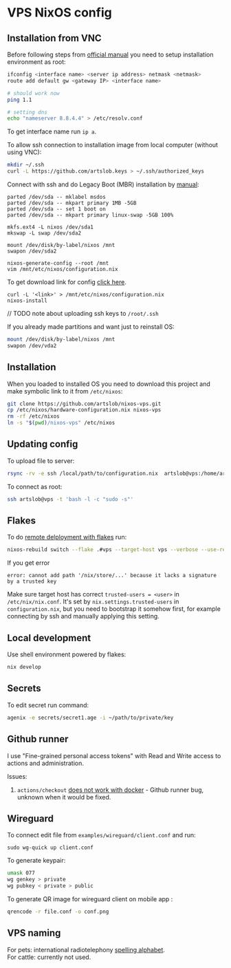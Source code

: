 # VPS NixOS config

## Installation from VNC

Before following steps from [official manual](https://nixos.org/manual/nixos/stable/#sec-installation-manual)
you need to setup installation environment as root:

```bash
ifconfig <interface name> <server ip address> netmask <netmask>
route add default gw <gateway IP> <interface name>

# should work now
ping 1.1

# setting dns
echo "nameserver 8.8.4.4" > /etc/resolv.conf
```

To get interface name run `ip a`.

To allow ssh connection to installation image from local computer (without
using VNC):

```bash
mkdir ~/.ssh
curl -L https://github.com/artslob.keys > ~/.ssh/authorized_keys
```

Connect with ssh and do Legacy Boot (MBR) installation by [manual](https://nixos.org/manual/nixos/stable/#sec-installation-manual):
```
parted /dev/sda -- mklabel msdos
parted /dev/sda -- mkpart primary 1MB -5GB
parted /dev/sda -- set 1 boot on
parted /dev/sda -- mkpart primary linux-swap -5GB 100%

mkfs.ext4 -L nixos /dev/sda1
mkswap -L swap /dev/sda2

mount /dev/disk/by-label/nixos /mnt
swapon /dev/sda2

nixos-generate-config --root /mnt
vim /mnt/etc/nixos/configuration.nix
```

To get download link for config [click here](https://github.com/artslob/nixos-vps/raw/installation-steps/configuration.nix).

```
curl -L '<link>' > /mnt/etc/nixos/configuration.nix
nixos-install
```

// TODO note about uploading ssh keys to `/root/.ssh`

If you already made partitions and want just to reinstall OS:

```bash
mount /dev/disk/by-label/nixos /mnt
swapon /dev/vda2
```

## Installation

When you loaded to installed OS you need to download this project
and make symbolic link to it from `/etc/nixos`:

```bash
git clone https://github.com/artslob/nixos-vps.git
cp /etc/nixos/hardware-configuration.nix nixos-vps
rm -rf /etc/nixos
ln -s "$(pwd)/nixos-vps" /etc/nixos
```

## Updating config

To upload file to server:
```bash
rsync -rv -e ssh /local/path/to/configuration.nix  artslob@vps:/home/artslob/nixos-vps/configuration.nix
```

To connect as root:
```bash
ssh artslob@vps -t 'bash -l -c "sudo -s"'
```

## Flakes

To do [remote delployment with flakes](https://nixos-and-flakes.thiscute.world/best-practices/remote-deployment) run:
```bash
nixos-rebuild switch --flake .#vps --target-host vps --verbose --use-remote-sudo
```

If you get error
```
error: cannot add path '/nix/store/...' because it lacks a signature by a trusted key
```
Make sure target host has correct `trusted-users = <user>` in `/etc/nix/nix.conf`.
It's set by `nix.settings.trusted-users` in `configuration.nix`, but you need to bootstrap
it somehow first, for example connecting by ssh and manually applying this setting.

## Local development

Use shell environment powered by flakes:
```bash
nix develop
```

## Secrets

To edit secret run command:
```bash
agenix -e secrets/secret1.age -i ~/path/to/private/key
```

## Github runner

I use "Fine-grained personal access tokens" with Read and Write access to actions and administration.

Issues:
1. `actions/checkout` [does not work with docker](https://github.com/actions/checkout/issues/334) - Github runner bug, unknown when it would be fixed.

## Wireguard

To connect edit file from `examples/wireguard/client.conf` and run:
```
sudo wg-quick up client.conf
```

To generate keypair:
```bash
umask 077
wg genkey > private
wg pubkey < private > public
```

To generate QR image for wireguard client on mobile app :
```bash
qrencode -r file.conf -o conf.png
```

## VPS naming

For pets: international radiotelephony
[spelling alphabet](https://namingschemes.com/Phonetic_Alphabet).  
For cattle: currently not used.
